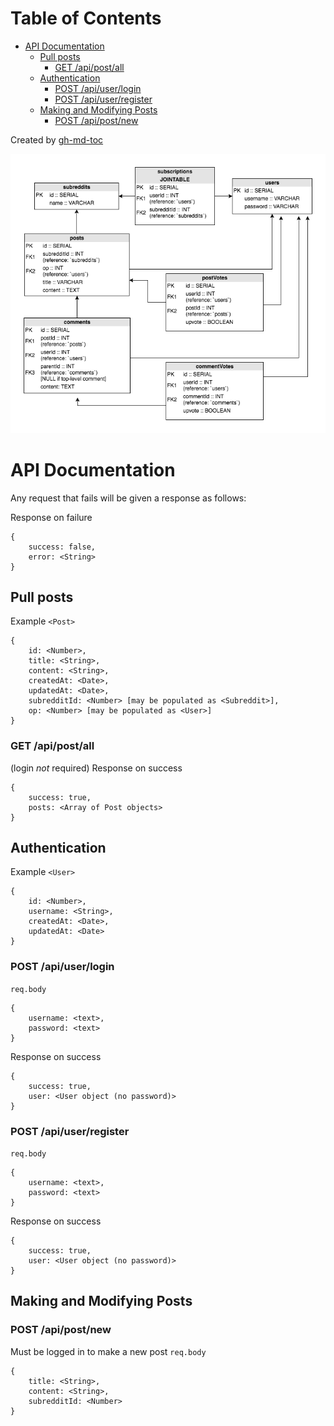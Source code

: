 Table of Contents
=================

* [API Documentation](#api-documentation)
  * [Pull posts](#pull-posts)
    * [GET /api/post/all](#get-apipostall)
  * [Authentication](#authentication)
    * [POST /api/user/login](#post-apiuserlogin)
    * [POST /api/user/register](#post-apiuserregister)
  * [Making and Modifying Posts](#making-and-modifying-posts)
    * [POST /api/post/new](#post-apipostnew)

Created by [gh-md-toc](https://github.com/ekalinin/github-markdown-toc.go)

![SQL Table Diagram](./docs/horizons_reddit_clone.png)

# API Documentation

Any request that fails will be given a response as follows:

Response on failure
```
{
    success: false,
    error: <String>
}
```

## Pull posts
Example `<Post>`
```
{
    id: <Number>,
    title: <String>,
    content: <String>,
    createdAt: <Date>,
    updatedAt: <Date>,
    subredditId: <Number> [may be populated as <Subreddit>],
    op: <Number> [may be populated as <User>]
}
```

### GET /api/post/all
(login _not_ required)
Response on success
```
{
    success: true,
    posts: <Array of Post objects>
}
```

## Authentication
Example `<User>`
```
{
    id: <Number>,
    username: <String>,
    createdAt: <Date>,
    updatedAt: <Date>
}
```
### POST /api/user/login
`req.body`
```
{
    username: <text>,
    password: <text>
}
```
Response on success
```
{
    success: true,
    user: <User object (no password)>
}
```

### POST /api/user/register
`req.body`
```
{
    username: <text>,
    password: <text>
}
```
Response on success
```
{
    success: true,
    user: <User object (no password)>
}
```

## Making and Modifying Posts
### POST /api/post/new
Must be logged in to make a new post
`req.body`
```
{
    title: <String>,
    content: <String>,
    subredditId: <Number>
}
```
